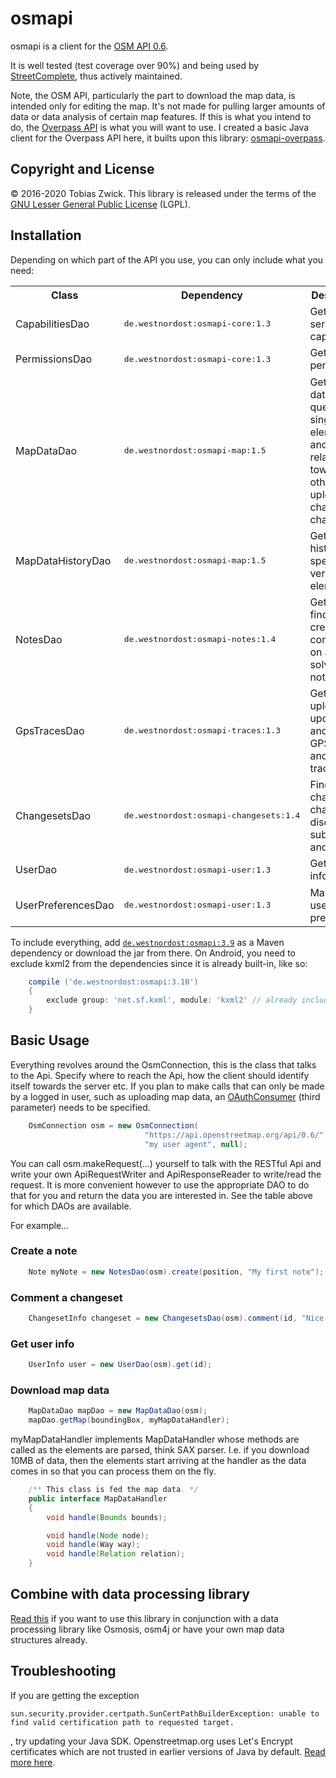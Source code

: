 # osmapi

osmapi is a client for the [OSM API 0.6](http://wiki.openstreetmap.org/wiki/API_v0.6).

It is well tested (test coverage over 90%) and being used by [StreetComplete](https://github.com/westnordost/StreetComplete), thus actively maintained.

Note, the OSM API, particularly the part to download the map data, is intended only for editing the map. It's not made for pulling larger amounts of data or data analysis of certain map features. If this is what you intend to do, the [Overpass API](https://wiki.openstreetmap.org/wiki/Overpass_API) is what you will want to use. I created a basic Java client for the Overpass API here, it builts upon this library: [osmapi-overpass](https://github.com/westnordost/osmapi-overpass).

## Copyright and License

© 2016-2020 Tobias Zwick. This library is released under the terms of the [GNU Lesser General Public License](http://www.gnu.org/licenses/lgpl-3.0.html) (LGPL).

## Installation

Depending on which part of the API you use, you can only include what you need:

<table>
<tr><th>Class</th><th>Dependency</th><th>Description</th></tr>
<tr><td>CapabilitiesDao</td><td><pre>de.westnordost:osmapi-core:1.3</pre></td><td>Getting server capabilities</td></tr>
<tr><td>PermissionsDao</td><td><pre>de.westnordost:osmapi-core:1.3</pre></td><td>Getting user permissions</td></tr>
<tr><td>MapDataDao</td><td><pre>de.westnordost:osmapi-map:1.5</pre></td><td>Getting map data, querying single elements and their relations toward each other and uploading changes in changesets</td></tr>
<tr><td>MapDataHistoryDao</td><td><pre>de.westnordost:osmapi-map:1.5</pre></td><td>Getting the history and specific versions of elements</td></tr>
<tr><td>NotesDao</td><td><pre>de.westnordost:osmapi-notes:1.4</pre></td><td>Getting finding, creating, commenting on and solving notes</td></tr>
<tr><td>GpsTracesDao</td><td><pre>de.westnordost:osmapi-traces:1.3</pre></td><td>Getting, uploading, updating and deleting GPS traces and trackpoints</td></tr>
<tr><td>ChangesetsDao</td><td><pre>de.westnordost:osmapi-changesets:1.4</pre></td><td>Finding changesets, changeset discussion, subscription and data</td></tr>
<tr><td>UserDao</td><td><pre>de.westnordost:osmapi-user:1.3</pre></td><td>Getting user information</td></tr>
<tr><td>UserPreferencesDao</td><td><pre>de.westnordost:osmapi-user:1.3</pre></td><td>Managing user preferences</td></tr>
</table>

To include everything, add [`de.westnordost:osmapi:3.9`](https://maven-repository.com/artifact/de.westnordost/osmapi/3.9) as a Maven dependency or download the jar from there.
On Android, you need to exclude kxml2 from the dependencies since it is already built-in, like so:

```gradle
	compile ('de.westnordost:osmapi:3.10')
	{
		exclude group: 'net.sf.kxml', module: 'kxml2' // already included in Android
	}
```

## Basic Usage

Everything revolves around the OsmConnection, this is the class that talks to the Api. Specify where to reach the Api, how the client should identify itself towards the server etc.
If you plan to make calls that can only be made by a logged in user, such as uploading map data, an [OAuthConsumer](https://github.com/mttkay/signpost) (third parameter) needs to be specified.

```java
	OsmConnection osm = new OsmConnection(
	                          "https://api.openstreetmap.org/api/0.6/",
	                          "my user agent", null);
```

You can call osm.makeRequest(...) yourself to talk with the RESTful Api and write your own ApiRequestWriter and ApiResponseReader to write/read the request.
It is more convenient however to use the appropriate DAO to do that for you and return the data you are interested in. See the table above for which DAOs are available.

For example...

### Create a note

```java
	Note myNote = new NotesDao(osm).create(position, "My first note");
```

### Comment a changeset

```java
	ChangesetInfo changeset = new ChangesetsDao(osm).comment(id, "Nice work!");
```

### Get user info

```java
	UserInfo user = new UserDao(osm).get(id);
```

### Download map data

```java
	MapDataDao mapDao = new MapDataDao(osm);
	mapDao.getMap(boundingBox, myMapDataHandler);
```

myMapDataHandler implements MapDataHandler whose methods are called as the elements are parsed, think SAX parser. I.e. if you download 10MB of data, then the elements start arriving at the handler as the data comes in so that you can process them on the fly.

```java
	/** This class is fed the map data. */
	public interface MapDataHandler
	{
		void handle(Bounds bounds);

		void handle(Node node);
		void handle(Way way);
		void handle(Relation relation);
	}
```

## Combine with data processing library
[Read this](https://github.com/westnordost/osmapi/wiki/Combine-With-Data-Processing-Libraries) if you want to use this library in conjunction with a data processing library like Osmosis, osm4j or have your own map data structures already.

## Troubleshooting

If you are getting the exception
```
sun.security.provider.certpath.SunCertPathBuilderException: unable to find valid certification path to requested target.
```
, try updating your Java SDK. Openstreetmap.org uses Let's Encrypt certificates which are not trusted in earlier versions of Java by default. [Read more here](https://stackoverflow.com/questions/34110426/does-java-support-lets-encrypt-certificates).
